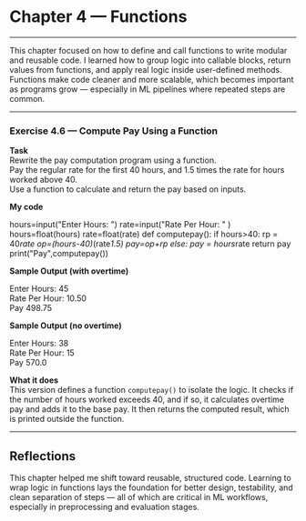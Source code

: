 # Chapter 4 — Functions

---

This chapter focused on how to define and call functions to write modular and reusable code. I learned how to group logic into callable blocks, return values from functions, and apply real logic inside user-defined methods.
Functions make code cleaner and more scalable, which becomes important as programs grow — especially in ML pipelines where repeated steps are common.

---

### Exercise 4.6 — Compute Pay Using a Function

**Task**  
Rewrite the pay computation program using a function.  
Pay the regular rate for the first 40 hours, and 1.5 times the rate for hours worked above 40.  
Use a function to calculate and return the pay based on inputs.

**My code**

hours=input("Enter Hours: ")
rate=input("Rate Per Hour: " )
hours=float(hours)
rate=float(rate)
def computepay():
    if hours>40:
        rp = 40*rate
        op=(hours-40)*(rate*1.5)
        pay=op+rp
    else:
        pay = hours*rate
    return pay
print("Pay",computepay())

**Sample Output (with overtime)**

Enter Hours: 45  
Rate Per Hour: 10.50  
Pay 498.75

**Sample Output (no overtime)**

Enter Hours: 38  
Rate Per Hour: 15  
Pay 570.0

**What it does**  
This version defines a function `computepay()` to isolate the logic. It checks if the number of hours worked exceeds 40, and if so, it calculates overtime pay and adds it to the base pay. It then returns the computed result, which is printed outside the function.

---

## Reflections

This chapter helped me shift toward reusable, structured code. Learning to wrap logic in functions lays the foundation for better design, testability, and clean separation of steps — all of which are critical in ML workflows, especially in preprocessing and evaluation stages.